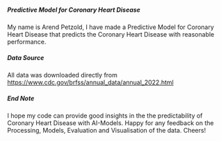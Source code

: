 ##### Predictive Model for Coronary Heart Disease

My name is Arend Petzold, I have made a Predictive Model for Coronary Heart Disease that predicts the Coronary Heart Disease with reasonable performance.

##### Data Source

All data was downloaded directly from https://www.cdc.gov/brfss/annual_data/annual_2022.html

##### End Note

I hope my code can provide good insights in the the predictability of Coronary Heart Disease with AI-Models. Happy for any feedback on the Processing, Models, Evaluation and Visualisation of the data. Cheers! 

